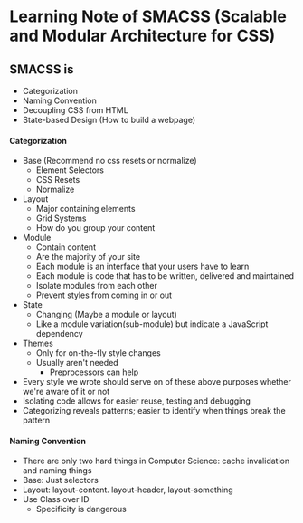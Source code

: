 Learning Note of SMACSS (Scalable and Modular Architecture for CSS)
====================================================================

## SMACSS is
  - Categorization
  - Naming Convention
  - Decoupling CSS from HTML
  - State-based Design (How to build a webpage)

#### Categorization
  - Base (Recommend no css resets or normalize)
    - Element Selectors
    - CSS Resets
    - Normalize
  - Layout
    - Major containing elements
    - Grid Systems
    - How do you group your content
  - Module
    - Contain content
    - Are the majority of your site
    - Each module is an interface that your users have to learn
    - Each module is code that has to be written, delivered and maintained
    - Isolate modules from each other
    - Prevent styles from coming in or out
  - State
    - Changing (Maybe a module or layout)
    - Like a module variation(sub-module) but indicate a JavaScript dependency
  - Themes
    - Only for on-the-fly style changes
    - Usually aren't needed
      - Preprocessors can help
  - Every style we wrote should serve on of these above purposes whether we're aware of it or not
  - Isolating code allows for easier reuse, testing and debugging
  - Categorizing reveals patterns; easier to identify when things break the pattern

#### Naming Convention
  - There are only two hard things in Computer Science: cache invalidation and naming things
  - Base: Just selectors
  - Layout: layout-content. layout-header, layout-something
  - Use Class over ID
    - Specificity is dangerous



















